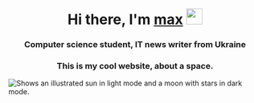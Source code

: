 <h1 align="center">Hi there, I'm <a href="https://daniilshat.ru/" target="_blank">max</a> 
<img src="https://github.com/blackcater/blackcater/raw/main/images/Hi.gif" height="32"/></h1>
<h3 align="center">Computer science student, IT news writer from Ukraine</h3>
<h3 align="center">This is my cool website, about a space.</h4>

<picture>
<img style="align-items: center;" alt="Shows an illustrated sun in light mode and a moon with stars in dark mode." src="https://cdn.wccftech.com/wp-content/uploads/2016/09/spacee-scaled.jpg">
</picture>
